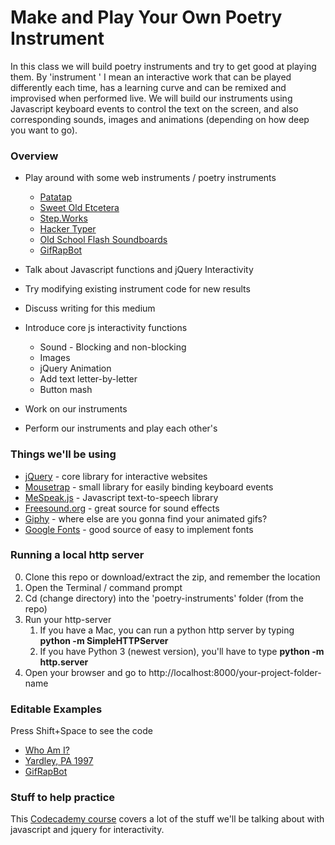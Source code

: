 # Make and Play Your Own Poetry Instrument
In this class we will build poetry instruments and try to get good at playing them. By 'instrument ' I mean an interactive work that can be played differently each time, has a learning curve and can be remixed and improvised when performed live. We will build our instruments using Javascript keyboard events to control the text on the screen, and also corresponding sounds, images and animations (depending on how deep you want to go).

### Overview
* Play around with some web instruments / poetry instruments
  * [Patatap](http://patatap.com)
  * [Sweet Old Etcetera](http://collection.eliterature.org/2/works/clifford_sweet_old_etcetera/sweetweb/sweetoldetc.html)
  * [Step.Works](http://step.works/)
  * [Hacker Typer](http://hackertyper.com/)
  * [Old School Flash Soundboards](http://www.dailyhaha.com/_soundboards/Christopher_walken_more_cowbell.htm)
  * [GifRapBot](http://toddwords.com/gifRapBot)
* Talk about Javascript functions and jQuery Interactivity
* Try modifying existing instrument code for new results
* Discuss writing for this medium

* Introduce core js interactivity functions
  * Sound - Blocking and non-blocking
  * Images
  * jQuery Animation
  * Add text letter-by-letter
  * Button mash
* Work on our instruments
* Perform our instruments and play each other's

### Things we'll be using
* [jQuery](http://jquery.com) - core library for interactive websites
* [Mousetrap](http://craig.is/killing/mice) - small library for easily binding keyboard events
* [MeSpeak.js](http://www.masswerk.at/mespeak/) - Javascript text-to-speech library
* [Freesound.org](http://freesound.org) - great source for sound effects
* [Giphy](https://giphy.com/) - where else are you gonna find your animated gifs?
* [Google Fonts](http://google.com/fonts) - good source of easy to implement fonts

### Running a local http server
0. Clone this repo or download/extract the zip, and remember the location
1. Open the Terminal / command prompt 
2. Cd (change directory) into the 'poetry-instruments' folder (from the repo) 
3. Run your http-server
	1. If you have a Mac, you can run a python http server by typing **python -m SimpleHTTPServer**
	2. If you have Python 3 (newest version), you'll have to type **python -m http.server**
4. Open your browser and go to http://localhost:8000/your-project-folder-name

### Editable Examples
Press Shift+Space to see the code
* [Who Am I?](http://hotwriting.net/whoami)
* [Yardley, PA 1997](http://hotwriting.net/inthedark)
* [GifRapBot](http://toddwords.com/gifRapBot)

### Stuff to help practice
This [Codecademy course](https://www.codecademy.com/skills/make-an-interactive-website) covers a lot of the stuff we'll be talking about with javascript and jquery for interactivity.

